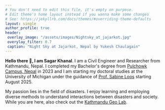 ```yaml
---
# You don't need to edit this file, it's empty on purpose.
# Edit theme's home layout instead if you wanna make some changes
# See: https://jekyllrb.com/docs/themes/#overriding-theme-defaults
layout: single
author_profile: true
header: 
 overlay_image: "/assets/images/Nightsky_at_jajarkot.jpg"
 overylay_filter: 0.7
 caption: "Night Sky at Jajarkot, Nepal by Yukesh Chaulagain"
---
```



**Hello there 👋, I am Sagar Khanal**.
I am a Civil Engineer and Researcher from Kathmandu, Nepal. I completed my Bachelor's degree from [Pulchowk Campus, Nepal](https://pcampus.edu.np/) in 2023 and I am starting my doctoral studies at the University of Michigan under the guidance of [Prof. Sabine Loos](https://disasterdata.engin.umich.edu/team/sabine-loos) starting August 2025. 

My passion lies in the field of disasters. I enjoy learning and employing diverse methods to understand interactions between disasters and society. While you are here, also check out the [Kathmandu Geo Lab](https://ktmgeolab.org/research.html).
